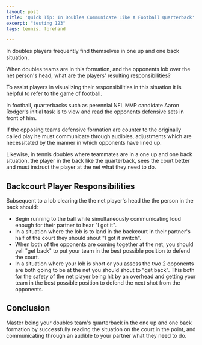 ```yaml
---
layout: post
title: 'Quick Tip: In Doubles Communicate Like A Football Quarterback'
excerpt: "testing 123"
tags: tennis, forehand

---
```

In doubles players frequently find themselves in one up and one back situation.

When doubles teams are in this formation, and the opponents lob over the net person's head, what are the players' resulting responsibilities?

To assist players in visualizing their responsibilities in this situation it is helpful to refer to the game of football.

In football, quarterbacks such as perennial NFL MVP candidate Aaron Rodger's initial task is to view and read the opponents defensive sets in front of him.

If the opposing teams defensive formation are counter to the originally called play he must communicate through audibles, adjustments which are necessitated by the manner in which opponents have lined up.

Likewise, in tennis doubles where teammates are in a one up and one back situation, the player in the back like the quarterback, sees the court better and must instruct the player at the net what they need to do.

## Backcourt Player Responsibilities

Subsequent to a lob clearing the the net player's head the the person in the back should:

* Begin running to the ball while simultaneously communicating loud enough for their partner to hear "I got it".
* In a situation where the lob is to land in the backcourt in their partner's half of the court they should shout "I got it switch".
* When both of the opponents are coming together at the net, you should yell "get back" to put your team in the best possible position to defend the court.
* In a situation where your lob is short or you assess the two 2 opponents are both going to be at the net you should shout to "get back". This  both for the safety of the net player being hit by an overhead and getting your team in the best possible position to defend the next shot from the opponents.

## Conclusion

Master being your doubles team's quarterback in the one up and one back formation by successfully reading the situation on the court in the point, and communicating through an audible to your partner what they need to do.
